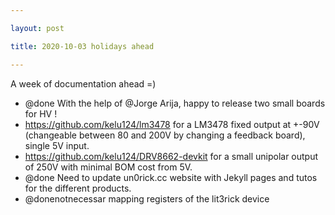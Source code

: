 ```yaml
---

layout: post

title: 2020-10-03 holidays ahead

---
```



A week of documentation ahead =)

-   @done With the help of @Jorge Arija, happy to release two small
    boards for HV !
-   https://github.com/kelu124/lm3478 for a LM3478 fixed output at +-90V
    (changeable between 80 and 200V by changing a feedback board),
    single 5V input.
-   https://github.com/kelu124/DRV8662-devkit for a small unipolar
    output of 250V with minimal BOM cost from 5V.
-   @done Need to update un0rick.cc website with Jekyll pages and tutos
    for the different products.
-   @donenotnecessar mapping registers of the lit3rick device

